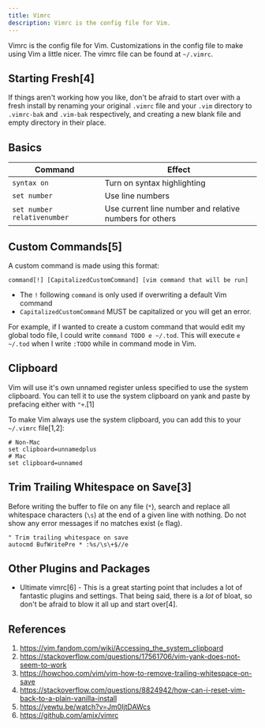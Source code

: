 ```yaml
---
title: Vimrc
description: Vimrc is the config file for Vim.
---
```


Vimrc is the config file for Vim. Customizations in the config file to make using Vim a little nicer. The vimrc file can be found at `~/.vimrc`.

## Starting Fresh[4]

If things aren't working how you like, don't be afraid to start over with a fresh install by renaming your original `.vimrc` file and your `.vim` directory to `.vimrc-bak` and `.vim-bak` respectively, and creating a new blank file and empty directory in their place.

## Basics

Command | Effect
--- | ---
`syntax on` | Turn on syntax highlighting
`set number` | Use line numbers
`set number relativenumber` | Use current line number and relative numbers for others

## Custom Commands[5]

A custom command is made using this format:

```vim
command[!] [CapitalizedCustomCommand] [vim command that will be run]
```

- The `!` following `command` is only used if overwriting a default Vim command
- `CapitalizedCustomCommand` MUST be capitalized or you will get an error.

For example, if I wanted to create a custom command that would edit my global todo file, I could write `command TODO e ~/.tod`. This will execute `e ~/.tod` when I write `:TODO` while in command mode in Vim.

## Clipboard

Vim will use it's own unnamed register unless specified to use the system clipboard. You can tell it to use the system clipboard on yank and paste by prefacing either with `"+`.[1]

To make Vim always use the system clipboard, you can add this to your `~/.vimrc` file[1,2]:

```
# Non-Mac
set clipboard=unnamedplus
# Mac
set clipboard=unnamed
```

## Trim Trailing Whitespace on Save[3]

Before writing the buffer to file on any file (`*`), search and replace all whitespace characters (`\s`) at the end of a given line with nothing. Do not show any error messages if no matches exist (`e` flag).

```
" Trim trailing whitespace on save
autocmd BufWritePre * :%s/\s\+$//e
```

## Other Plugins and Packages

- Ultimate vimrc[6] - This is a great starting point that includes a lot of fantastic plugins and settings. That being said, there is a *lot* of bloat, so don't be afraid to blow it all up and start over[4].

## References

1. https://vim.fandom.com/wiki/Accessing_the_system_clipboard
1. https://stackoverflow.com/questions/17561706/vim-yank-does-not-seem-to-work
1. https://howchoo.com/vim/vim-how-to-remove-trailing-whitespace-on-save
1. https://stackoverflow.com/questions/8824942/how-can-i-reset-vim-back-to-a-plain-vanilla-install
1. https://yewtu.be/watch?v=Jm0IjtDAWcs
1. https://github.com/amix/vimrc

